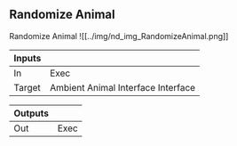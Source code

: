 ## Randomize Animal
Randomize Animal
![[../img/nd_img_RandomizeAnimal.png]]

|Inputs||
|--|--|
| In | Exec |
| Target | Ambient Animal Interface Interface |

|Outputs||
|--|--|
| Out | Exec |
